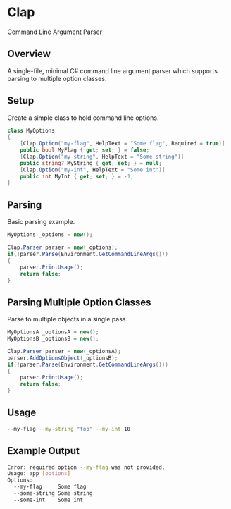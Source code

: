 # Clap

Command Line Argument Parser

## Overview

A single-file, minimal C# command line argument parser which supports parsing to multiple option classes.

## Setup

Create a simple class to hold command line options.

```csharp
class MyOptions
{
    [Clap.Option("my-flag", HelpText = "Some flag", Required = true)]
    public bool MyFlag { get; set; } = false;
    [Clap.Option("my-string", HelpText = "Some string")]
    public string? MyString { get; set; } = null;
    [Clap.Option("my-int", HelpText = "Some int")]
    public int MyInt { get; set; } = -1;
}
```

## Parsing

Basic parsing example.

```csharp
MyOptions _options = new();

Clap.Parser parser = new(_options);
if(!parser.Parse(Environment.GetCommandLineArgs()))
{
    parser.PrintUsage();
    return false;
}
```

## Parsing Multiple Option Classes

Parse to multiple objects in a single pass.

```csharp
MyOptionsA _optionsA = new();
MyOptionsB _optionsB = new();

Clap.Parser parser = new(_optionsA);
parser.AddOptionsObject(_optionsB);
if(!parser.Parse(Environment.GetCommandLineArgs()))
{
    parser.PrintUsage();
    return false;
}
```

## Usage

```bash
--my-flag --my-string "foo" --my-int 10
```

## Example Output

```bash
Error: required option --my-flag was not provided.
Usage: app [options]
Options:
  --my-flag     Some flag
  --some-string Some string
  --some-int    Some int
```
